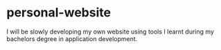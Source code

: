 # personal-website
I will be slowly developing my own website using tools I learnt during my bachelors degree in application development.
